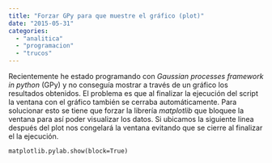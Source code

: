 ```yaml
---
title: "Forzar GPy para que muestre el gráfico (plot)"
date: "2015-05-31"
categories: 
  - "analitica"
  - "programacion"
  - "trucos"
---
```


Recientemente he estado programando con _Gaussian processes framework in python_ (GPy) y no conseguía mostrar a través de un gráfico los resultados obtenidos. El problema es que al finalizar la ejecución del script la ventana con el gráfico también se cerraba automáticamente. Para solucionar esto se tiene que forzar la librería _matplotlib_ que bloquee la ventana para así poder visualizar los datos. Si ubicamos la siguiente linea después del plot nos congelará la ventana evitando que se cierre al finalizar el la ejecución.

```
matplotlib.pylab.show(block=True)
```
